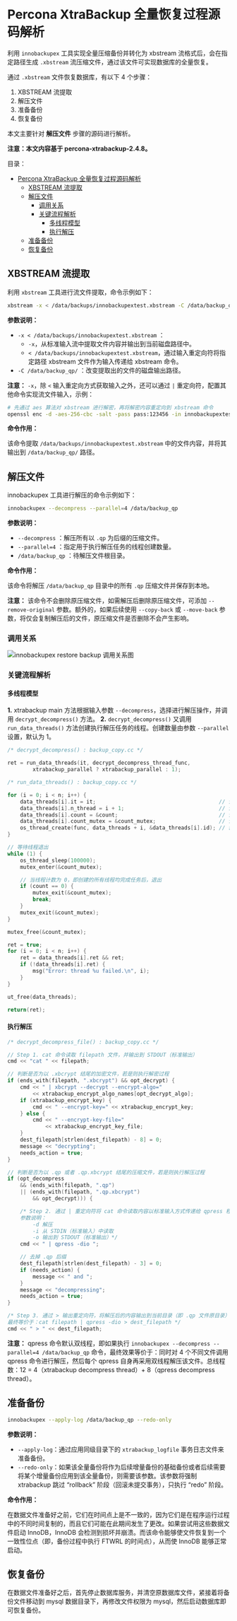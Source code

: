 # Percona XtraBackup 全量恢复过程源码解析

利用 `innobackupex` 工具实现全量压缩备份并转化为 xbstream 流格式后，会在指定路径生成 `.xbstream` 流压缩文件，通过该文件可实现数据库的全量恢复。

通过 `.xbstream` 文件恢复数据库，有以下 4 个步骤：

1. XBSTREAM 流提取
2. 解压文件
3. 准备备份
4. 恢复备份

本文主要针对 **解压文件** 步骤的源码进行解析。

**注意：本文内容基于 percona-xtrabackup-2.4.8。**

目录：

- [Percona XtraBackup 全量恢复过程源码解析](#percona-xtrabackup-全量恢复过程源码解析)
  - [XBSTREAM 流提取](#xbstream-流提取)
  - [解压文件](#解压文件)
    - [调用关系](#调用关系)
    - [关键流程解析](#关键流程解析)
      - [多线程模型](#多线程模型)
      - [执行解压](#执行解压)
  - [准备备份](#准备备份)
  - [恢复备份](#恢复备份)

## XBSTREAM 流提取

利用 `xbstream` 工具进行流文件提取，命令示例如下：

```bash
xbstream -x < /data/backups/innobackupextest.xbstream -C /data/backup_qp/
```

**参数说明：**

* `-x < /data/backups/innobackupextest.xbstream` ：
  * `-x`，从标准输入流中提取文件内容并输出到当前磁盘路径中。
  * `< /data/backups/innobackupextest.xbstream`，通过输入重定向符将指定路径 xbstream 文件作为输入传递给 xbstream 命令。
* `-C /data/backup_qp/` ：改变提取出的文件的磁盘输出路径。

**注意：** `-x`，除 `<` 输入重定向方式获取输入之外，还可以通过 `|` 重定向符，配置其他命令实现流文件输入，示例：

```bash
# 先通过 aes 算法对 xbstream 进行解密，再将解密内容重定向到 xbstream 命令
openssl enc -d -aes-256-cbc -salt -pass pass:123456 -in innobackupextest.xbstream.encrypt | xbstream -x -C /data/backup_qp
```

**命令作用：**

该命令提取 `/data/backups/innobackupextest.xbstream` 中的文件内容，并将其输出到 `/data/backup_qp/` 路径。

## 解压文件

innobackupex 工具进行解压的命令示例如下：

```bash
innobackupex --decompress --parallel=4 /data/backup_qp
```

**参数说明：**

* `--decompress` ：解压所有以 `.qp` 为后缀的压缩文件。
* `--parallel=4` ：指定用于执行解压任务的线程创建数量。
* `/data/backup_qp` ：待解压文件根目录。

**命令作用：**

该命令将解压 `/data/backup_qp` 目录中的所有 `.qp` 压缩文件并保存到本地。

**注意：** 该命令不会删除原压缩文件，如需解压后删除原压缩文件，可添加 `--remove-original` 参数。额外的，如果后续使用 `--copy-back` 或 `--move-back` 参数，将仅会复制解压后的文件，原压缩文件是否删除不会产生影响。

### 调用关系

![innobackupex restore backup 调用关系图](https://i.loli.net/2021/04/23/m5ld1URI4TSaVy8.png)

### 关键流程解析

#### 多线程模型

**1\.** xtrabackup main 方法根据输入参数 `--decompress`，选择进行解压操作，并调用 `decrypt_decompress()` 方法。
**2\.** `decrypt_decompress()` 又调用 `run_data_threads()` 方法创建执行解压任务的线程。创建数量由参数 `--parallel` 设置，默认为 1。

```cpp
/* decrypt_decompress() : backup_copy.cc */

ret = run_data_threads(it, decrypt_decompress_thread_func,
		xtrabackup_parallel ? xtrabackup_parallel : 1);
```

```cpp
/* run_data_threads() : backup_copy.cc */

for (i = 0; i < n; i++) {
    data_threads[i].it = it;                                       // 设置文件迭代器（多线程共享）
    data_threads[i].n_thread = i + 1;                              // 设置线程序号
    data_threads[i].count = &count;                                // 设置线程计数（多线程共享）
    data_threads[i].count_mutex = &count_mutex;                    // 设置计数互斥量（多线程共享）
    os_thread_create(func, data_threads + i, &data_threads[i].id); // 创建线程
}

// 等待线程退出
while (1) {
    os_thread_sleep(100000);
    mutex_enter(&count_mutex);

    // 当线程计数为 0，即创建的所有线程均完成任务后，退出
    if (count == 0) {
        mutex_exit(&count_mutex);
        break;
    }
    mutex_exit(&count_mutex);
}

mutex_free(&count_mutex);

ret = true;
for (i = 0; i < n; i++) {
    ret = data_threads[i].ret && ret;
    if (!data_threads[i].ret) {
        msg("Error: thread %u failed.\n", i);
    }
}

ut_free(data_threads);

return(ret);
```

#### 执行解压

```cpp
/* decrypt_decompress_file() : backup_copy.cc */

// Step 1. cat 命令读取 filepath 文件，并输出到 STDOUT（标准输出）
cmd << "cat " << filepath;

// 判断是否为以 .xbcrypt 结尾的加密文件，若是则执行解密过程
if (ends_with(filepath, ".xbcrypt") && opt_decrypt) {
    cmd << " | xbcrypt --decrypt --encrypt-algo="
        << xtrabackup_encrypt_algo_names[opt_decrypt_algo];
    if (xtrabackup_encrypt_key) {
        cmd << " --encrypt-key=" << xtrabackup_encrypt_key;
    } else {
        cmd << " --encrypt-key-file="
            << xtrabackup_encrypt_key_file;
    }
    dest_filepath[strlen(dest_filepath) - 8] = 0;
    message << "decrypting";
    needs_action = true;
}

// 判断是否为以 .qp 或者 .qp.xbcrypt 结尾的压缩文件，若是则执行解压过程
if (opt_decompress
    && (ends_with(filepath, ".qp")
    || (ends_with(filepath, ".qp.xbcrypt")
        && opt_decrypt))) {

    /* Step 2. 通过 | 重定向符将 cat 命令读取内容以标准输入方式传递给 qpress 程序，进行解压
    参数说明：
        -d 解压
        -i 从 STDIN（标准输入）中读取
        -o 输出到 STDOUT（标准输出）*/
    cmd << " | qpress -dio ";

    // 去掉 .qp 后缀
    dest_filepath[strlen(dest_filepath) - 3] = 0;
    if (needs_action) {
        message << " and ";
    }
    message << "decompressing";
    needs_action = true;
}

/* Step 3. 通过 > 输出重定向符，将解压后的内容输出到当前目录（即 .qp 文件原目录）
最终等价于：cat filepath | qpress -dio > dest_filepath */
cmd << " > " << dest_filepath;
```

**注意：** qpress 命令默认双线程，即如果执行 `innobackupex --decompress --parallel=4 /data/backup_qp` 命令，最终效果等价于：同时对 4 个不同文件调用 qpress 命令进行解压，然后每个 qpress 自身再采用双线程解压该文件。总线程数：12 = 4（xtrabackup decompress thread）+ 8（qpress decompress thread）。

## 准备备份

```bash
innobackupex --apply-log /data/backup_qp --redo-only
```

**参数说明：**

* `--apply-log`：通过应用同级目录下的 `xtrabackup_logfile` 事务日志文件来准备备份。
* `--redo-only`：如果该全量备份将作为后续增量备份的基础备份或者后续需要将某个增量备份应用到该全量备份，则需要该参数。该参数将强制 xtrabackup 跳过 “rollback” 阶段（回滚未提交事务），只执行 “redo” 阶段。

**命令作用：**

在数据文件准备好之前，它们在时间点上是不一致的，因为它们是在程序运行过程中的不同时间复制的，而且它们可能在此期间发生了更改。如果尝试用这些数据文件启动 InnoDB，InnoDB 会检测到损坏并崩溃。而该命令能够使文件恢复到一个一致性位点（即，备份过程中执行 FTWRL 的时间点），从而使 InnoDB 能够正常启动。

## 恢复备份

在数据文件准备好之后，首先停止数据库服务，并清空原数据库文件，紧接着将备份文件移动到 mysql 数据目录下，再修改文件权限为 mysql，然后启动数据库即可恢复备份。
